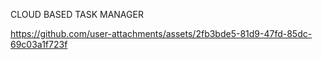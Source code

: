CLOUD BASED TASK MANAGER 

https://github.com/user-attachments/assets/2fb3bde5-81d9-47fd-85dc-69c03a1f723f

